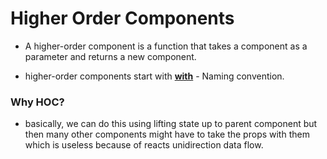 # Higher Order Components

- A higher-order component is a function that takes a component as a parameter
and returns a new component. 

- higher-order components start with <b><u>with</u></b> - Naming convention.

<h3>Why HOC?</h3>

- basically, we can do this using lifting state up to parent component but then many other components might have to take the props with them which is useless
because of reacts unidirection data flow.